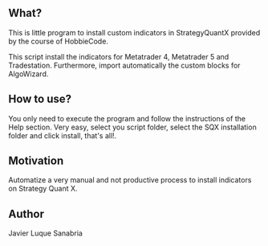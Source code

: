 ## What?
This is little program to install custom indicators in StrategyQuantX provided by the course of HobbieCode.

This script install the indicators for Metatrader 4, Metatrader 5 and Tradestation. Furthermore, import automatically the custom blocks for AlgoWizard.

## How to use?
You only need to execute the program and follow the instructions of the Help section. Very easy, select you script folder, select the SQX installation folder and click install, that's all!.

## Motivation
Automatize a very manual and not productive process to install indicators on Strategy Quant X. 

## Author
Javier Luque Sanabria